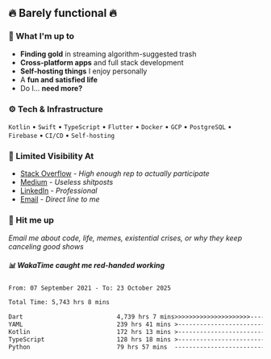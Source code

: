 ## 🔥 Barely functional 🔥

### 🎯 What I'm up to

- **Finding gold** in streaming algorithm-suggested trash
- **Cross-platform apps** and full stack development
- **Self-hosting things** I enjoy personally
- A **fun and satisfied life**
- Do I... **need more?**

### ⚙️ Tech & Infrastructure

`Kotlin` • `Swift` • `TypeScript` • `Flutter` • `Docker` • `GCP` • `PostgreSQL` • `Firebase` •
`CI/CD` • `Self-hosting`

### 🔗 Limited Visibility At

- [Stack Overflow](https://stackoverflow.com/users/15199864/deepanshu) - *High enough rep to
  actually participate*
- [Medium](https://medium.com/@deepanshuc2141) - *Useless shitposts*
- [LinkedIn](https://www.linkedin.com/in/chaudhary-deepanshu/) - *Professional*
- [Email](mailto:0qs8e9yn@duck.com) - *Direct line to me*

### 💬 Hit me up

*Email me about code, life, memes, existential crises, or why they keep canceling good shows*

##### 📊 *WakaTime caught me red-handed working*

<!--START_SECTION:waka-->

```txt
From: 07 September 2021 - To: 23 October 2025

Total Time: 5,743 hrs 8 mins

Dart                          4,739 hrs 7 mins>>>>>>>>>>>>>>>>>>>>>----   82.52 %
YAML                          239 hrs 41 mins >------------------------   04.17 %
Kotlin                        172 hrs 13 mins >------------------------   03.00 %
TypeScript                    128 hrs 18 mins >------------------------   02.23 %
Python                        79 hrs 57 mins  -------------------------   01.39 %
```

<!--END_SECTION:waka-->

<!---
If you're reading this in the raw file, you've gone too deep. Go back.
--->
